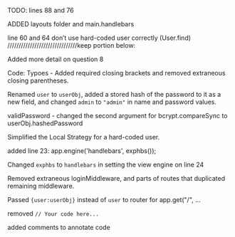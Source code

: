 
TODO: lines 88 and 76

ADDED layouts folder and main.handlebars


line 60 and 64 don’t use hard-coded user correctly (User.find)
///////////////////////////////keep portion below:

Added more detail on question 8

Code:
Typoes - Added required closing brackets and removed extraneous closing parentheses.  

Renamed `user` to `userObj`, added a stored hash of the password to it as a new field, and changed `admin` to `"admin"` in name and password values.

validPassword - changed the second argument for bcrypt.compareSync to userObj.hashedPassword

Simplified the Local Strategy for a hard-coded user.

added line 23: 
app.engine('handlebars', exphbs());

Changed `exphbs` to `handlebars` in setting the view engine on line 24

Removed extraneous loginMiddleware, and parts of routes that duplicated remaining middleware.  

Passed `{user:userObj}` instead of `user` to router for app.get("/", ... 

removed `// Your code here...`

added comments to annotate code